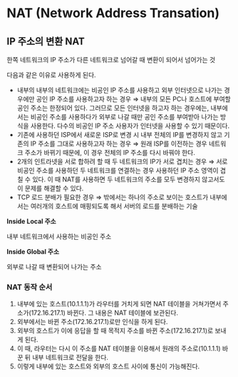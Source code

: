 # NAT (Network Address Transation)

## IP 주소의 변환 NAT

한쪽 네트워크의 IP 주소가 다른 네트워크로 넘어갈 때 변환이 되어서 넘어가는 것

다음과 같은 이유로 사용하게 된다.

- 내부의 내부의 네트워크에는 비공인 IP 주소를 사용하고 외부 인터넷으로 나가는 경우에만 공인 IP 주소를 사용하고자 하는 경우
  ⇒ 내부의 모든 PC나 호스트에 부여할 공인 주소는 한정되어 있다. 그러므로 모든 인터넷을 하고자 하는 경우에는, 내부에서는 비공인 주소를 사용하다가 외부로 나갈 때만 공인 주소를 부여받아 나가는 방식을 사용한다. 다수의 비공인 IP 주소 사용자가 인터넷을 사용할 수 있기 때문이다.
- 기존에 사용하던 ISP에서 새로운 ISP로 변경 시 내부 전체의 IP를 변경하지 않고 기존의 IP 주소를 그대로 사용하고자 하는 경우
  ⇒ 원래 ISP를 이전하는 경우 네트워크 주소가 바뀌기 때문에, 이 경우 전체의 IP 주소를 다시 바꿔야 한다.
- 2개의 인트라넷을 서로 합하려 할 때 두 네트워크의 IP가 서로 겹치는 경우
  ⇒ 서로 비공인 주소를 사용하던 두 네트워크를 연결하는 경우 사용하던 IP 주소 영역이 겹칠 수 있다. 이 때 NAT를 사용하면 두 네트워크의 주소를 모두 변경하지 않고서도 이 문제를 해결할 수 있다.
- TCP 로드 분배가 필요한 경우
  ⇒ 밖에서는 하나의 주소로 보이는 호스트가 내부에서는 여러개의 호스트에 매핑되도록 해서 서버의 로드를 분배하는 기술

**Inside Local 주소**

내부 네트워크에서 사용하는 비공인 주소

**Inside Global 주소**

외부로 나갈 때 변환되어 나가는 주소

### NAT 동작 순서

1. 내부에 있는 호스트(10.1.1.1)가 라우터를 거치게 되면 NAT 테이블을 거쳐가면서 주소가(172.16.217.1) 바뀐다. 그 내용은 NAT 테이블에 보관된다.
2. 외부에서는 바뀐 주소(172.16.217.1)로만 인식을 하게 된다.
3. 외부의 호스트가 이에 응답을 할 때 목적지 주소를 바뀐 주소(172.16.217.1)로 보내게 된다.
4. 이 때, 라우터는 다시 이 주소를 NAT 테이블을 이용해서 원래의 주소로(10.1.1.1) 바꾼 뒤 내부 네트워크로 전달을 한다.
5. 이렇게 내부에 있는 호스트와 외부의 호스트 사이에 통신이 가능해진다.
